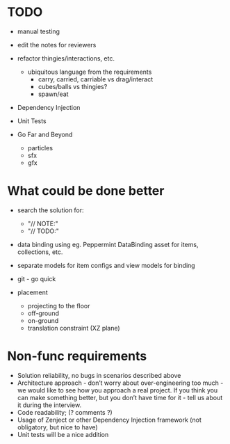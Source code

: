 # TODO

- manual testing

- edit the notes for reviewers

- refactor thingies/interactions, etc.
  - ubiquitous language from the requirements
    - carry, carried, carriable vs drag/interact
    - cubes/balls vs thingies?
    - spawn/eat

- Dependency Injection

- Unit Tests

- Go Far and Beyond
  - particles
  - sfx
  - gfx

# What could be done better

- search the solution for:
  - "// NOTE:"
  - "// TODO:"

- data binding using eg. Peppermint DataBinding asset for items, collections, etc.
- separate models for item configs and view models for binding

- git - go quick

- placement
  - projecting to the floor
  - off-ground
  - on-ground
  - translation constraint (XZ plane)

# Non-func requirements
  - Solution reliability, no bugs in scenarios described above
  - Architecture approach - don’t worry about over-engineering too much - we would like to see how you approach a real project. If you think you can make something better, but you don’t have time for it - tell us about it during the interview.
  - Code readability; (? comments ?)
  - Usage of Zenject or other Dependency Injection framework (not obligatory, but nice to have)
  - Unit tests will be a nice addition
